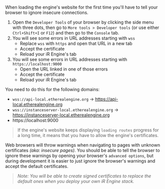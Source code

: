 When loading the engine's website for the first time you'll have to tell your browser to ignore insecure connections.  
1. Open the `Developer Tools` of your browser by clicking the side menu with three dots, then go to `More tools > Developer tools` (or use either `Ctrl+Shift+I` or `F12`) and then go to the `Console` tab.
2. You will see some errors in URL addresses starting with `wss`
    - Replace `wss` with `https` and open that URL in a new tab
    - Accept the certificate
    - Reload your iR Engine's tab
3. You will see some errors in URL addresses starting with `https://localhost:9000`
    - Open the URL linked in one of those errors
    - Accept the certificate
    - Reload your iR Engine's tab

You need to do this for the following domains:
- `wss://api-local.etherealengine.org` -> https://api-local.etherealengine.org
- `wss://instanceserver-local.etherealengine.org` -> https://instanceserver-local.etherealengine.org
- https://localhost:9000

> If the engine's website keeps displaying `loading routes` progress for a long time, it means that you have to allow the engine's certificates.  

Web browsers will throw warnings when navigating to pages with unknown certificates _(aka: insecure pages)_. You should be able to tell the browser to ignore these warnings by opening your browser's `advanced options`, but during development it is easier to just ignore the browser's warnings and accept the default certificates.  
> _Note: You will be able to create signed certificates to replace the default ones when you deploy your own iR Engine stack._
